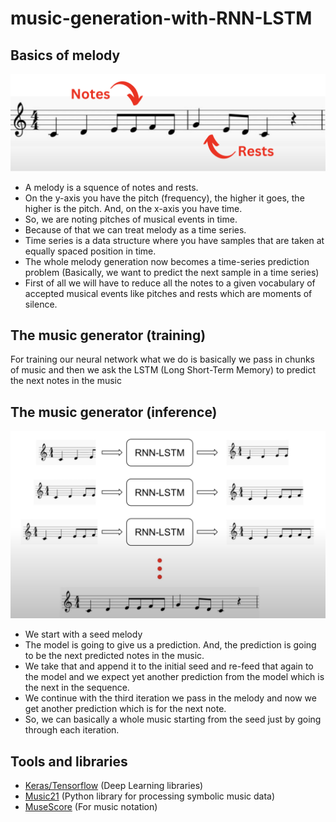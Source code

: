 # music-generation-with-RNN-LSTM

## Basics of melody

![Squence and notes](./assets/fig-1.png) <br>
* A melody is a squence of notes and rests.
* On the y-axis you have the pitch (frequency), the higher it goes, the higher is the pitch. And, on the x-axis you have time.
* So, we are noting pitches of musical events in time.
* Because of that we can treat melody as a time series.
* Time series is a data structure where you have samples that are taken at equally spaced position in time.
* The whole melody generation now becomes a time-series prediction problem (Basically, we want to predict the next sample in a time series)
* First of all we will have to reduce all the notes to a given vocabulary of accepted musical events like pitches and rests which are moments of silence.

## The music generator (training)

For training our neural network what we do is basically we pass in chunks of music and then we ask the LSTM (Long Short-Term Memory) to predict the next notes in the music

## The music generator (inference)

![Squence and notes](./assets/fig-2.png) <br>
* We start with a seed melody
* The model is going to give us a prediction. And, the prediction is going to be the next predicted notes in the music.
* We take that and append it to the initial seed and re-feed that again to the model and we expect yet another prediction from the model which is the next in the sequence.
* We continue with the third iteration we pass in the melody and now we get another prediction which is for the next note.
* So, we can basically a whole music starting from the seed just by going through each iteration.



## Tools and libraries
* [Keras/Tensorflow](https://keras.io/) (Deep Learning libraries)
* [Music21](https://web.mit.edu/music21/) (Python library for processing symbolic music data)
* [MuseScore](https://musescore.org/en) (For music notation)
